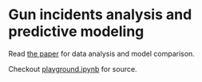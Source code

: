 # Gun incidents analysis and predictive modeling

Read [the paper](paper.pdf) for data analysis and model comparison.

Checkout [playground.ipynb](playground.ipynb) for source.